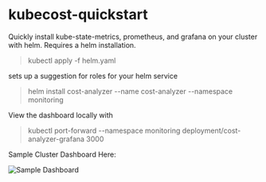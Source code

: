 # kubecost-quickstart
Quickly install kube-state-metrics, prometheus, and grafana on your cluster with helm. Requires a helm installation.

> kubectl apply -f helm.yaml 

sets up a suggestion for roles for your helm service

> helm install cost-analyzer --name cost-analyzer --namespace monitoring

View the dashboard locally with

> kubectl port-forward --namespace monitoring  deployment/cost-analyzer-grafana 3000

Sample Cluster Dashboard Here:

![Sample Dashboard](https://cdn-images-1.medium.com/max/800/1*rQI3-gKtgKwHSs7JgIdorw.png) 



